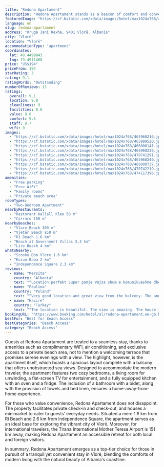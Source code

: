```yaml
---
title: "Redona Apartament"
description: "Redona Apartament stands as a beacon of comfort and convenience in Vlorë, offering guests a unique blend of privacy and scenic beauty just a stone's throw away from Vlore Beach."
featuredImage: "https://cf.bstatic.com/xdata/images/hotel/max1024x768/465960216.jpg?k=58745c5ef9d88c27a3c56cbc3ef5e0b3878f81a81ca733da6365853c4a8fe385&o=&hp=1"
language: en
slug: redona-apartament
address: "Rruga Jani Rexha, 9401 Vlorë, Albania"
city: "Vlorë"
location: "Vlorë"
accommodationType: "apartment"
coordinates:
  lat: 40.4499843
  lng: 19.4911408
price: "US$194"
priceFrom: 194
starRating: 3
rating: 9.1
ratingWords: "Outstanding"
numberOfReviews: 15
ratings:
  overall: 9.1
  location: 9.8
  cleanliness: 9
  facilities: 8.8
  value: 8.8
  comfort: 9.5
  staff: 8.7
  wifi: 0
images:
  - "https://cf.bstatic.com/xdata/images/hotel/max1024x768/465960216.jpg?k=58745c5ef9d88c27a3c56cbc3ef5e0b3878f81a81ca733da6365853c4a8fe385&o=&hp=1"
  - "https://cf.bstatic.com/xdata/images/hotel/max1024x768/465999520.jpg?k=c8ee449b9b743ed215ff04330462cccbb54e49a601656a860f09bc27ec642521&o=&hp=1"
  - "https://cf.bstatic.com/xdata/images/hotel/max1024x768/466000141.jpg?k=e3c84e4c2bf96810c211799174eac09b9ede8ba11ab8f72f41153379529efc55&o=&hp=1"
  - "https://cf.bstatic.com/xdata/images/hotel/max1024x768/465960236.jpg?k=c6d73fb7e12f06fba8bd8ee0d6b9ada9a9ddeb19552eda6ad31bb997b46f69db&o=&hp=1"
  - "https://cf.bstatic.com/xdata/images/hotel/max1024x768/470741291.jpg?k=6adcf156c600830095146fefd4aac7bf40beb12d3c637261c286a152cad294a1&o=&hp=1"
  - "https://cf.bstatic.com/xdata/images/hotel/max1024x768/465960240.jpg?k=13211641f9bd24c6c37805b6a7e8fe502520ebc509acbc70c77fdb9b73eea7ec&o=&hp=1"
  - "https://cf.bstatic.com/xdata/images/hotel/max1024x768/466000737.jpg?k=d7041f98a5b7186874f1ad240ad4e35bdfa87b070f4943f425dc1fc5913a4611&o=&hp=1"
  - "https://cf.bstatic.com/xdata/images/hotel/max1024x768/470742219.jpg?k=3d7fa6b02b022f18e1eda4640329ef595598d3fff4d4df394b84b638086ed5fd&o=&hp=1"
  - "https://cf.bstatic.com/xdata/images/hotel/max1024x768/474117396.jpg?k=6493c2f3cd3c274c3cbe9061e0c4587c1178820cdfe6dffcac300187d357e1e2&o=&hp=1"
amenities:
  - "Free parking"
  - "Free WiFi"
  - "Family rooms"
  - "Private beach area"
roomTypes:
  - "Two-Bedroom Apartment"
nearbyRestaurants:
  - "Restorant Hallall Kleo 50 m"
  - "Carraro 150 m"
nearbyBeaches:
  - "Vlore Beach 300 m"
  - "Vjetër Beach 850 m"
  - "Ri Beach 1.6 km"
  - "Beach at Government Villas 3.3 km"
  - "Liro Beach 4 km"
whatsNearby:
  - "Scooby Doo Vlore 1.6 km"
  - "Kuzum Baba 2 km"
  - "Independence Square 2.3 km"
reviews:
  - name: "Mersita"
    country: "Albania"
    text: "“Location perfekt Super pamje Vajza shum e komunikueshme dhe apartamenti shum i mire”"
  - name: "Paulina"
    country: "Poland"
    text: "“Very good location and great view from the balcony. The annex is well equipped.”"
  - name: "Hacire"
    country: "Turkey"
    text: "“The location is beautiful. The view is amazing. The house is modern and very comfortable. The promenade is in restaurants and shopping. It's beautiful day and night. It's near the beach. He doesn't have his own parking space, but he doesn't have a...”"
bookingURL: "https://www.booking.com/hotel/al/redona-apartament.en-gb.html?aid=8035640"
bestFor: "Best for Beach Access"
bestCategories: "Beach Access"
category: "Beach Access"
---
```


Guests at Redona Apartament are treated to a seamless stay, thanks to amenities such as complimentary WiFi, air conditioning, and exclusive access to a private beach area, not to mention a welcoming terrace that promises serene evenings with a view. The highlight, however, is the apartment itself, which boasts a spacious layout complete with a balcony that offers unobstructed sea views. Designed to accommodate the modern traveler, the apartment features two cozy bedrooms, a living room for unwinding, a flat-screen TV for entertainment, and a fully equipped kitchen with an oven and a fridge. The inclusion of a bathroom with a bidet, along with the provision of towels and bed linen, ensures a home-away-from-home experience.

For those who value convenience, Redona Apartament does not disappoint. The property facilitates private check-in and check-out, and houses a minimarket to cater to guests' everyday needs. Situated a mere 1.9 km from Ri Beach and 2.6 km from Independence Square, the apartment serves as an ideal base for exploring the vibrant city of Vlorë. Moreover, for international travelers, the Tirana International Mother Teresa Airport is 151 km away, making Redona Apartament an accessible retreat for both local and foreign visitors.

In summary, Redona Apartament emerges as a top-tier choice for those in pursuit of a tranquil yet convenient stay in Vlorë, blending the comforts of modern living with the natural beauty of Albania's coastline.